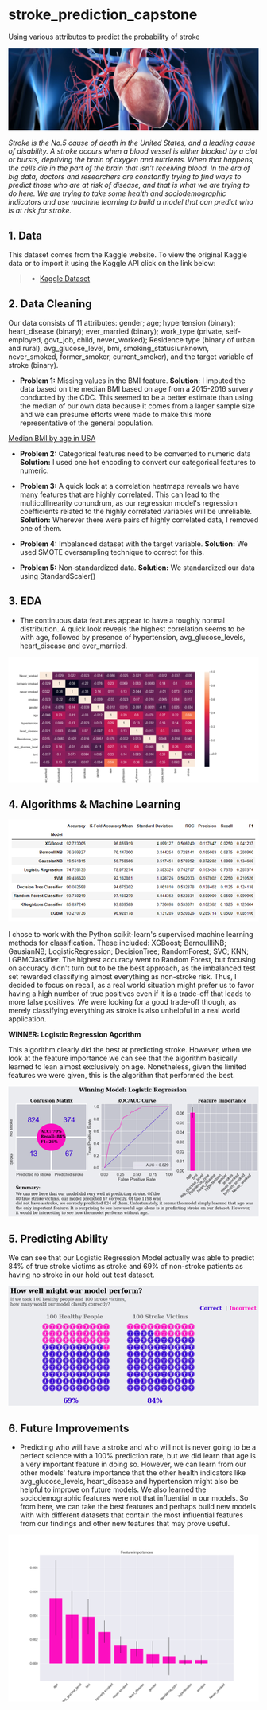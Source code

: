 # stroke_prediction_capstone
Using various attributes to predict the probability of stroke

![cover_photo](./files/cover_photo.jpg)

*Stroke is the No.5 cause of death in the United States, and a leading cause of disability. A stroke occurs when a blood vessel is either blocked by a clot or bursts, depriving the brain of oxygen and nutrients. When that happens, the cells die in the part of the brain that isn't receiving blood. In the era of big data, doctors and researchers are constantly trying to find ways to predict those who are at risk of disease, and that is what we are trying to do here. We are trying to take some health and sociodemographic indicators and use machine learning to build a model that can predict who is at risk for stroke.*

## 1. Data

This dataset comes from the Kaggle website. To view the original Kaggle data or to import it using the Kaggle API click on the link below:

> * [Kaggle Dataset](https://www.kaggle.com/fedesoriano/stroke-prediction-dataset)


## 2. Data Cleaning 

Our data consists of 11 attributes: gender; age; hypertension (binary); heart_disease (binary); ever_married (binary); work_type (private, self-employed, govt_job, child, never_worked); Residence type (binary of urban and rural), avg_glucose_level, bmi, smoking_status(unknown, never_smoked, former_smoker, current_smoker), and the target variable of stroke (binary). 

* **Problem 1:** Missing values in the BMI feature. **Solution:** I imputed the data based on the median BMI based on age from a 2015-2016 survery conducted by the CDC. This seemed to be a better estimate than using the median of our own data because it comes from a larger sample size and we can presume efforts were made to make this more representative of the general population. 

[Median BMI by age in USA](https://dqydj.com/bmi-distribution-by-age-calculator-for-the-united-states/)

* **Problem 2:** Categorical features need to be converted to numeric data  **Solution:** I used one hot encoding to convert our categorical features to numeric. 

* **Problem 3:** A quick look at a correlation heatmaps reveals we have many features that are highly correlated. This can lead to the multicollinearity conundrum, as our regression model's regression coefficients related to the highly correlated variables will be unreliable.  **Solution:** Wherever there were pairs of highly correlated data, I removed one of them. 

* **Problem 4:** Imbalanced dataset with the target variable. **Solution:** We used SMOTE oversampling technique to correct for this.

* **Problem 5:** Non-standardized data. **Solution:** We standardized our data using StandardScaler()

## 3. EDA

* The continuous data features appear to have a roughly normal distribution. A quick look reveals the highest correlation seems to be with age, followed by presence of hypertension, avg_glucose_levels, heart_disease and ever_married. 

![](./files/data_corr.png)

## 4. Algorithms & Machine Learning

![](./files/summary_table.png)

I chose to work with the Python scikit-learn's supervised machine learning methods for classification. These included: XGBoost; BernoullliNB; GausianNB; LogisticRegression; DecisionTree; RandomForest; SVC; KNN; LGBMClassifier. The highest accuracy went to Random Forest, but focusing on accuracy didn't turn out to be the best approach, as the imbalanced test set rewarded classifying almost everything as non-stroke risk. Thus, I decided to focus on recall, as a real world situation might prefer us to favor having a high number of true positives even if it is a trade-off that leads to more false positives. We were looking for a good trade-off though, as merely classifying everything as stroke is also unhelpful in a real world application. 

**WINNER: Logistic Regression Agorithm**

This algorithm clearly did the best at predicting stroke. However, when we look at the feature importance we can see that the algorithm basically learned to lean almost exclusively on age. Nonetheless, given the limited features we were given, this is the algorithm that performed the best. 

![](./files/winner_lr.png)



## 5. Predicting Ability

We can see that our Logistic Regression Model actually was able to predict 84% of true stroke victims as stroke and 69% of non-stroke patients as having no stroke in our hold out test dataset. 

![](./files/predictions.png)

## 6. Future Improvements

* Predicting who will have a stroke and who will not is never going to be a perfect science with a 100% prediction rate, but we did learn that age is a very important feature in doing so. However, we can learn from our other models' feature importance that the other health indicators like avg_glucose_levels, heart_disease and hypertension might also be helpful to improve on future models. We also learned the sociodemographic features were not that influential in our models. So from here, we can take the best features and perhaps build new models with with different datasets that contain the most influential features from our findings and other new features that may prove useful. 

![](./files/other_feature_imp.png)



